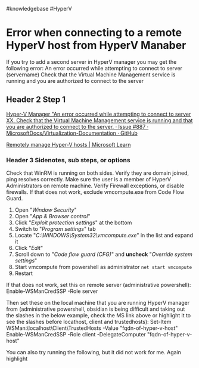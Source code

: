 #knowledgebase #HyperV

# Error when connecting to a remote HyperV host from HyperV Manaber
If you try to add a second server in HyperV manager you may get the following error: An error occurred while attempting to connect to server (servername) Check that the Virtual Machine Management service is running and you are authorized to connect to the server

## Header 2 Step 1
[Hyper-V Manager "An error occurred while attempting to connect to server XX. Check that the Virtual Machine Management service is running and that you are authorized to connect to the server. · Issue #887 · MicrosoftDocs/Virtualization-Documentation · GitHub](https://github.com/MicrosoftDocs/Virtualization-Documentation/issues/887)

[Remotely manage Hyper-V hosts | Microsoft Learn](https://learn.microsoft.com/en-us/windows-server/virtualization/hyper-v/manage/remotely-manage-hyper-v-hosts)


### Header 3 Sidenotes, sub steps, or options
Check that WinRM is running on both sides. Verify they are domain joined, ping resolves correctly. Make sure the user is a member of HyperV Administrators on remote machine. Verify Firewall exceptions, or disable firewalls. If that does not work, exclude vmcompute.exe from Code Flow Guard.

1. Open "_Window Security_"
2. Open "_App & Browser control_"
3. Click "_Exploit protection settings_" at the bottom
4. Switch to "_Program settings_" tab
5. Locate "_C:\WINDOWS\System32\vmcompute.exe_" in the list and expand it
6. Click "_Edit_"
7. Scroll down to "_Code flow guard (CFG)_" and **uncheck** "_Override system settings_"
8. Start vmcompute from powershell as administrator `net start vmcompute`
9. Restart

If that does not work, set this on remote server (administrative powershell):
Enable-WSManCredSSP -Role server

Then set these on the local machine that you are running HyperV manager from (administrative powershell, obsidian is being difficult and taking out the slashes in the below example, check the MS link above or highlight it to see the slashes before locathost, client and trustedhosts):
Set-Item WSMan:\localhost\Client\TrustedHosts -Value "fqdn-of-hyper-v-host"
Enable-WSManCredSSP -Role client -DelegateComputer "fqdn-of-hyper-v-host"

You can also try running the following, but it did not work for me. Again highlight 